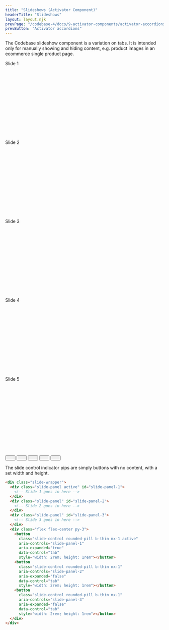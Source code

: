 ```yaml
---
title: "Slideshows (Activator Component)"
headerTitle: "Slideshows"
layout: layout.njk
prevPage: "/codebase-4/docs/9-activator-components/activator-accordions"
prevButton: "Activator accordions"
---
```


<p class="t-lg t-thin">The Codebase slideshow component is a variation on tabs. It is intended only for manually showing and hiding content, e.g. product images in an ecommerce single product page.</p>

<div class="slide-wrapper my-6">
  <div class="slide-panel active" id="slide-panel-1">
    <div class="flex flex-center flex-middle h2 t-thin bg-color-primary-alt" style="height: 250px;">Slide 1</div>
  </div>
  <div class="slide-panel" id="slide-panel-2">
    <div class="flex flex-center flex-middle h2 t-thin bg-color-secondary-alt" style="height: 250px;">Slide 2</div>
  </div>
  <div class="slide-panel" id="slide-panel-3">
    <div class="flex flex-center flex-middle h2 t-thin bg-color-success-alt" style="height: 250px;">Slide 3</div>
  </div>
  <div class="slide-panel" id="slide-panel-4">
    <div class="flex flex-center flex-middle h2 t-thin bg-color-warning-alt" style="height: 250px;">Slide 4</div>
  </div>
  <div class="slide-panel" id="slide-panel-5">
    <div class="flex flex-center flex-middle h2 t-thin bg-color-danger-alt" style="height: 250px;">Slide 5</div>
  </div>
  <div class="flex flex-center">
    <button class="slide-control rounded-pill b-thin mx-1 active" aria-controls="slide-panel-1" aria-expanded="true" data-control="tab" style="width: 2rem; height: 1rem"></button>
    <button class="slide-control rounded-pill b-thin mx-1" aria-controls="slide-panel-2" aria-expanded="false" data-control="tab" style="width: 2rem; height: 1rem"></button>
    <button class="slide-control rounded-pill b-thin mx-1" aria-controls="slide-panel-3" aria-expanded="false" data-control="tab" style="width: 2rem; height: 1rem"></button>
    <button class="slide-control rounded-pill b-thin mx-1" aria-controls="slide-panel-4" aria-expanded="false" data-control="tab" style="width: 2rem; height: 1rem"></button>
    <button class="slide-control rounded-pill b-thin mx-1" aria-controls="slide-panel-5" aria-expanded="false" data-control="tab" style="width: 2rem; height: 1rem"></button>
  </div>
</div>

The slide control indicator pips are simply buttons with no content, with a set width and height.

```html
<div class="slide-wrapper">
  <div class="slide-panel active" id="slide-panel-1">
    <!-- Slide 1 goes in here -->
  </div>
  <div class="slide-panel" id="slide-panel-2">
    <!-- Slide 2 goes in here -->
  </div>
  <div class="slide-panel" id="slide-panel-3">
    <!-- Slide 3 goes in here -->
  </div>
  <div class="flex flex-center py-3">
    <button
      class="slide-control rounded-pill b-thin mx-1 active"
      aria-controls="slide-panel-1"
      aria-expanded="true"
      data-control="tab"
      style="width: 2rem; height: 1rem"></button>
    <button
      class="slide-control rounded-pill b-thin mx-1"
      aria-controls="slide-panel-2"
      aria-expanded="false"
      data-control="tab"
      style="width: 2rem; height: 1rem"></button>
    <button
      class="slide-control rounded-pill b-thin mx-1"
      aria-controls="slide-panel-3"
      aria-expanded="false"
      data-control="tab"
      style="width: 2rem; height: 1rem"></button>
  </div>
</div>
```